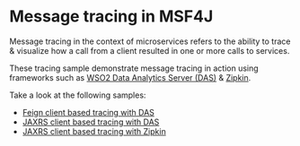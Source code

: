 # Message tracing in MSF4J
Message tracing in the context of microservices refers to the ability to trace & visualize how a call from a client
resulted in one or more calls to services.

These tracing sample demonstrate message tracing in action using frameworks such as 
[WSO2 Data Analytics Server (DAS)](http://wso2.com/products/data-analytics-server/)
& [Zipkin](http://zipkin.io/).

Take a look at the following samples:

* [Feign client based tracing with DAS](das/feign-client)
* [JAXRS client based tracing with DAS](das/jaxrs-client)
* [JAXRS client based tracing with Zipkin](zipkin/jaxrs-client)

